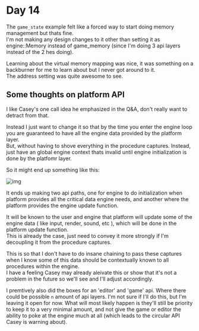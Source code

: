 # Day 14

The `game_state` example felt like a forced way to start doing memory management but thats fine.  
I'm not making any design changes to it other than setting it as engine::Memory instead of game_memory (since I'm doing 3 api layers instead of the 2 hes doing).

Learning about the virtual memory mapping was nice, it was something on a backburner for me to learn about but I never got around to it.  
The address setting was quite awesome to see.

## Some thoughts on platform API

I like Casey's one call idea he emphasized in the Q&A, don't really want to detract from that.

Instead I just want to change it so that by the time you enter the engine loop you are guaranteed to have all the engine data provided by the platform layer.  
But, without having to shove everything in the procedure captures. Instead, just have an global engine context thats invalid until engine initialization is done by the platfomr layer.


So it might end up something like this:

![img](https://files.catbox.moe/u1q1au.png)

It ends up making two api paths, one for engine to do initialization when platform provides all the critical data engine needs, and another where the platform provides the engine update function.

It will be known to the user and engine that platform will update some of the engine data ( like input, render, sound, etc ), which will be done in the platform update function.  
This is already the case, just need to convey it more strongly if I'm decoupling it from the procedure captures.

This is so that I don't have to do insane chaining to pass these captures when I know some of this data should be contextually known to all procedures within the engine.  
I have a feeling Casey may already aleivate this or show that it's not a problem in the future so we'll see and I'll adjust accordingly.

I premtively also did the boxes for an 'editor' and 'game' api. Where there could be possible `n` amount of api layers. I'm not sure if I'll do this, but I'm leaving it open for now. What will most likely happen is they'll still be priority to keep it to a very minimal amount, and not give the game or editor the ability to poke at the engine much at all (which leads to the circular API Casey is warning about).
